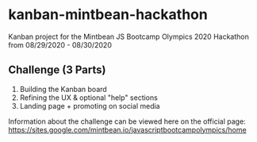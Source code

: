 # kanban-mintbean-hackathon
Kanban project for the Mintbean JS Bootcamp Olympics 2020 Hackathon from 08/29/2020 - 08/30/2020

## Challenge (3 Parts)
1. Building the Kanban board
2. Refining the UX & optional "help" sections
3. Landing page + promoting on social media

Information about the challenge can be viewed here on the official page: https://sites.google.com/mintbean.io/javascriptbootcampolympics/home
